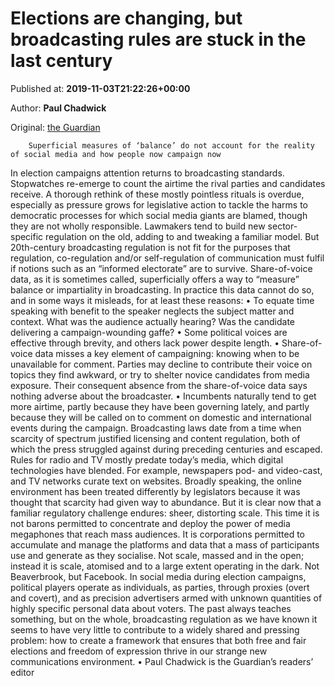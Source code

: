
# Elections are changing, but broadcasting rules are stuck in the last century

Published at: **2019-11-03T21:22:26+00:00**

Author: **Paul Chadwick**

Original: [the Guardian](https://www.theguardian.com/commentisfree/2019/nov/03/election-broadcasting-rules-balance-social-media-campaigning)


        Superficial measures of ‘balance’ do not account for the reality of social media and how people now campaign now
      
In election campaigns attention returns to broadcasting standards. Stopwatches re-emerge to count the airtime the rival parties and candidates receive. A thorough rethink of these mostly pointless rituals is overdue, especially as pressure grows for legislative action to tackle the harms to democratic processes for which social media giants are blamed, though they are not wholly responsible.
Lawmakers tend to build new sector-specific regulation on the old, adding to and tweaking a familiar model. But 20th-century broadcasting regulation is not fit for the purposes that regulation, co-regulation and/or self-regulation of communication must fulfil if notions such as an “informed electorate” are to survive.
Share-of-voice data, as it is sometimes called, superficially offers a way to “measure” balance or impartiality in broadcasting. In practice this data cannot do so, and in some ways it misleads, for at least these reasons:
• To equate time speaking with benefit to the speaker neglects the subject matter and context. What was the audience actually hearing? Was the candidate delivering a campaign-wounding gaffe?
• Some political voices are effective through brevity, and others lack power despite length.
• Share-of-voice data misses a key element of campaigning: knowing when to be unavailable for comment. Parties may decline to contribute their voice on topics they find awkward, or try to shelter novice candidates from media exposure. Their consequent absence from the share-of-voice data says nothing adverse about the broadcaster.
• Incumbents naturally tend to get more airtime, partly because they have been governing lately, and partly because they will be called on to comment on domestic and international events during the campaign.
Broadcasting laws date from a time when scarcity of spectrum justified licensing and content regulation, both of which the press struggled against during preceding centuries and escaped. Rules for radio and TV mostly predate today’s media, which digital technologies have blended. For example, newspapers pod- and video-cast, and TV networks curate text on websites. Broadly speaking, the online environment has been treated differently by legislators because it was thought that scarcity had given way to abundance. But it is clear now that a familiar regulatory challenge endures: sheer, distorting scale. This time it is not barons permitted to concentrate and deploy the power of media megaphones that reach mass audiences. It is corporations permitted to accumulate and manage the platforms and data that a mass of participants use and generate as they socialise. Not scale, massed and in the open; instead it is scale, atomised and to a large extent operating in the dark. Not Beaverbrook, but Facebook.
In social media during election campaigns, political players operate as individuals, as parties, through proxies (overt and covert), and as precision advertisers armed with unknown quantities of highly specific personal data about voters. The past always teaches something, but on the whole, broadcasting regulation as we have known it seems to have very little to contribute to a widely shared and pressing problem: how to create a framework that ensures that both free and fair elections and freedom of expression thrive in our strange new communications environment.
• Paul Chadwick is the Guardian’s readers’ editor
